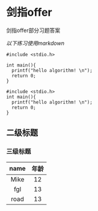 # 剑指offer
剑指offer部分习题答案

*以下练习使用markdown*

```
#include <stdio.h>
    
int main(){
  printf("hello algorithm! \n");
  return 0;
}
```
    
    #include <stdio.h>
    int main(){
      printf("hello algorithm! \n");
      return 0;
    }
    
## 二级标题
### 三级标题

|name      | 年龄    |
|:--------:|:--------:
|Mike      |12  |
|fgl       | 13 |
|road      | 13 |
